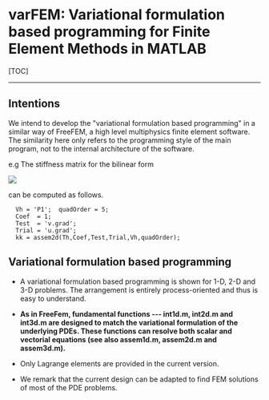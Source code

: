 # varFEM: Variational formulation based programming for Finite Element Methods in MATLAB

[TOC]
 
 --------------

## Intentions

We intend to develop the "variational formulation based programming"  in a similar way of FreeFEM, a high level multiphysics finite element software. The similarity here only refers to the programming style of the main program, not to the internal architecture of the software.


e.g  The stiffness matrix for the bilinear form 

![](http://latex.codecogs.com/svg.latex?\int_{T_h}uvd\sigma)  

can be computed as follows.

```
  Vh = 'P1';  quadOrder = 5;
  Coef  = 1;
  Test  = 'v.grad';
  Trial = 'u.grad';
  kk = assem2d(Th,Coef,Test,Trial,Vh,quadOrder);
```

## Variational formulation based programming

  - A variational formulation based programming is shown for 1-D, 2-D and 3-D problems. The arrangement is entirely process-oriented and thus is easy to understand. 
  
  - **As in FreeFem, fundamental functions --- int1d.m, int2d.m and int3d.m are designed to match the variational formulation of the underlying PDEs. These functions can resolve both scalar and vectorial equations (see also assem1d.m, assem2d.m and assem3d.m).**
  
  - Only Lagrange elements are provided in the current version. 
  
  - We remark that the current design can be adapted to find FEM solutions of most of the PDE problems.
